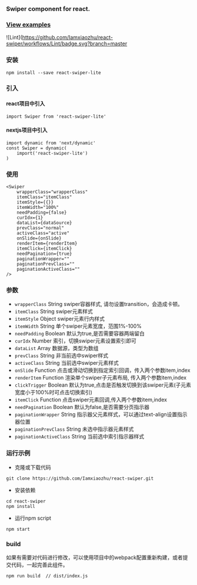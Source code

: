 ### Swiper component for react.

### [View examples](http://woleigequ.net/react-swiper/)
![Lint](https://github.com/Iamxiaozhu/react-swiper/workflows/Lint/badge.svg?branch=master
### 安装
```
npm install --save react-swiper-lite
```
### 引入
#### react项目中引入
```
import Swiper from 'react-swiper-lite'
```
#### nextjs项目中引入
```
import dynamic from 'next/dynamic'
const Swiper = dynamic(
    import('react-swiper-lite')
)
```
### 使用
```
<Swiper
    wrapperClass="wrapperClass"
    itemClass="itemClass"
    itemStyle={{}}
    itemWidth="100%"
    needPadding={false}
    curIdx={1}
    dataList={dataSource}
    prevClass="normal"
    activeClass="active"
    onSlide={onSlide}
    renderItem={renderItem}
    itemClick={itemClick}
    needPagination={true}
    paginationWrapper=""
    paginationPrevClass=""
    paginationActiveClass=""
/>
```

### 参数
- `wrapperClass` String swiper容器样式, 请勿设置transition，会造成卡顿。
- `itemClass` String swiper元素样式
- `itemStyle` Object swiper元素行内样式
- `itemWidth` String 单个swiper元素宽度，范围1%-100%
- `needPadding` Boolean 默认为true,是否需要容器两端留白
- `curIdx` Number 索引，切换swiper元素设置索引即可
- `dataList` Array 数据源，类型为数组
- `prevClass` String 非当前选中swiper样式
- `activeClass` String 当前选中swiper元素样式
- `onSlide` Function 点击或滑动切换到指定索引回调，传入两个参数item,index
- `renderItem` Function 渲染单个swiper子元素布局, 传入两个参数item,index
- `clickTrigger` Boolean 默认为true,点击是否触发切换到该swiper元素(子元素宽度小于100%时可点击切换索引)
- `itemClick` Function 点击swiper元素回调,传入两个参数item,index
- `needPagination` Boolean 默认为false,是否需要分页指示器
- `paginationWrapper` String 指示器父元素样式，可以通过text-align设置指示器位置
- `paginationPrevClass` String 未选中指示器元素样式
- `paginationActiveClass` String 当前选中索引指示器样式


### 运行示例
- 克隆或下载代码
```
git clone https://github.com/Iamxiaozhu/react-swiper.git
```
- 安装依赖
```
cd react-swiper
npm install
```
- 运行npm script
```
npm start 
```
### build
如果有需要对代码进行修改，可以使用项目中的webpack配置重新构建，或者提交代码，一起完善此组件。
```
npm run build  // dist/index.js
```
